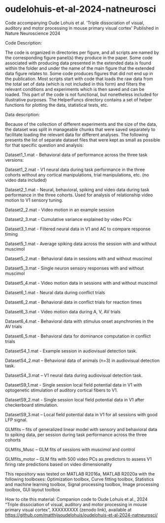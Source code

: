 # oudelohuis-et-al-2024-natneurosci
Code accompanying Oude Lohuis et al. 'Triple dissociation of visual, auditory and motor processing in mouse primary visual cortex'
Published in Nature Neuroscience 2024

Code Description:

The code is organized in directories per figure, and all scripts are named by the corresponding figure panel(s) they produce in the paper. Some code associated with producing data presented in the extended data is found within the folder and under the name of the main figure that the extended data figure relates to. Some code produces figures that did not end up in the publication. Most scripts start with code that loads the raw data from the total set of data (which is not included in this form) and filters the relevant conditions and experiments which is then saved and can be loaded. This part of the code is not functional, but nonetheless included for illustrative purposes. The HelperFuncs directory contains a set of helper functions for plotting the data, statistical tests, etc.

Data description: 

Because of the collection of different experiments and the size of the data, the dataset was split in manageable chunks that were saved separately to facilitate loading the relevant data for different analyses. The following presents the list of separate dataset files that were kept as small as possible for that specific question and analysis: 

Dataset1_1.mat -  Behavioral data of performance across the three task versions:

Dataset1_2.mat -  V1 neural data during task performance in the three cohorts without any cortical manipulations, trial manipulations, etc. (no video data included)

Dataset2_1.mat -  Neural, behavioral, spiking and video data during task performance in the three cohorts. Used for analysis of relationship video motion to V1 sensory tuning.

Dataset2_2.mat -  Video motion in an example session

Dataset2_3.mat -  Cumulative variance explained by video PCs

Dataset3_1.mat -  Filtered neural data in V1 and AC to compare response timing

Dataset5_1.mat -  Average spiking data across the session with and without muscimol

Dataset5_2.mat -  Behavioral data in sessions with and without muscimol

Dataset5_3.mat -  Single neuron sensory responses with and without muscimol

Dataset5_4.mat -  Video motion data in sessions with and without muscimol

Dataset6_1.mat -  Neural data during conflict trials

Dataset6_2.mat -  Behavioral data in conflict trials for reaction times

Dataset6_3.mat -  Video motion data during A, V, AV trials

Dataset6_4.mat -  Behavioral data with stimulus onset asynchronies in the AV trials

Dataset6_5.mat -  Behavioral data for dominance computation in conflict trials

DatasetS4_1.mat -  Example session in audiovisual detection task.

DatasetS4_2.mat – Behavioral data of animals (n=3) in audiovisual detection task.

DatasetS4_3.mat – V1 neural data during audiovisual detection task.

DatasetS9_1.mat -  Single session local field potential data in V1 with optogenetic stimulation of auditory cortical fibers to V1.

DatasetS9_2.mat -  Single session local field potential data in V1 after checkerboard stimulation.

DatasetS9_3.mat – Local field potential data in V1 for all sessions with good LFP signal.

GLMfits – fits of generalized linear model with sensory and behavioral data to spiking data, per session during task performance across the three cohorts

GLMfits_Musc – GLM fits of sessions with muscimol and control

GLMfits_motor – GLM fits with 500 video PCs as predictors to assess V1 firing rate predictions based on video dimensionality


This repository was tested on MATLAB R2016a, MATLAB R2020a with the following toolboxes: Optimization toolbox, Curve fitting toolbox, Statistics and machine learning toolbox, Signal processing toolbox, Image processing toolbox, GUI layout toolbox

How to cite this material: Companion code to Oude Lohuis et al., 2024 “Triple dissociation of visual, auditory and motor processing in mouse primary visual cortex”, XXXXXXXXX (zenodo link), available at https://github.com/matthijsoudelohuis/oudelohuis-et-al-2024-natneurosci/

